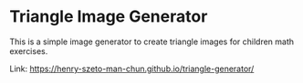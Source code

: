 # Triangle Image Generator

This is a simple image generator to create triangle images for children math exercises.

Link: https://henry-szeto-man-chun.github.io/triangle-generator/